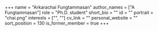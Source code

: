 +++
name = "Arkarachai Fungtammasan"
author_names = ["A Fungtammasan"]
role = "Ph.D. student"
short_bio = ""
id = ""
portrait = "chai.png"
interests = ["", ""]
cv_link = ""
personal_website = ""
sort_position = 130
is_former_member = true
+++


